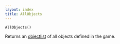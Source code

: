 ```yaml
---
layout: index
title: AllObjects
---
```


    AllObjects()

Returns an [objectlist](../types/objectlist.html) of all objects defined in the game.